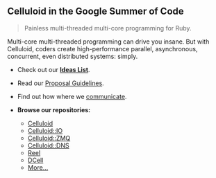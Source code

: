 ## Celluloid in the Google Summer of Code

> Painless multi-threaded multi-core programming for Ruby.

Multi-core multi-threaded programming can drive you insane. But with Celluloid, coders create high-performance parallel, asynchronous, concurrent, even distributed systems: simply.

* Check out our **[Ideas List](https://github.com/celluloid/GSoC/wiki/Ideas-List)**.

* Read our [Proposal Guidelines](https://github.com/celluloid/GSoC/blob/master/proposals_guidelines.md).

* Find out how where we [communicate](https://github.com/celluloid/GSoC/wiki/Communication).

* **Browse our repositories:**
  * [Celluloid][1]
  * [Celluloid::IO][2]
  * [Celluloid::ZMQ][3]
  * [Celluloid::DNS][4]
  * [Reel][5]
  * [DCell][6]
  * [More...](https://github.com/celluloid)




[1]: https://github.com/celluloid/celluloid
[2]: https://github.com/celluloid/celluloid-io
[3]: https://github.com/celluloid/celluloid-zmq
[4]: https://github.com/celluloid/celluloid-dns
[5]: https://github.com/celluloid/reel
[6]: https://github.com/celluloid/dcell
[7]: https://github.com/celluloid
